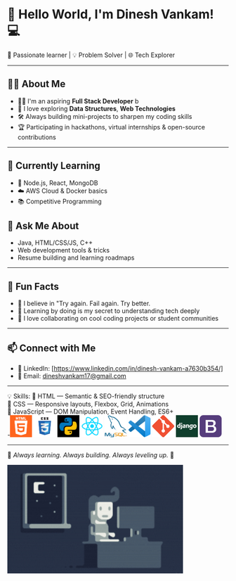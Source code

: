 

# 👋 Hello World, I'm Dinesh Vankam! 💻        

🚀 Passionate learner | 💡 Problem Solver | 🌐 Tech Explorer                                                 
                                                                                  
---                                               
                                  
## 👨‍💻 About Me                                 
- 👨‍🎓 I'm an aspiring **Full Stack Developer**                                                                 b       
- 🧠 I love exploring **Data Structures**, **Web Technologies**
- 🛠️ Always building mini-projects to sharpen my coding skills                     
- 🏆 Participating in hackathons, virtual internships & open-source contributions 
                                                                                                            
---
                          
## 🌱 Currently Learning                       
- 🔧 Node.js, React, MongoDB            
- ☁️ AWS Cloud & Docker basics                        
- 📚 Competitive Programming                                                 

   

## 💬 Ask Me About
- Java, HTML/CSS/JS, C++
- Web development tools & tricks                    
- Resume building and learning roadmaps

---                   

## 🌟 Fun Facts
- 🎯 I believe in "Try again. Fail again. Try better.
- 🧩 Learning by doing is my secret to understanding tech deeply
- 🤝 I love collaborating on cool coding projects or student communities
   
---

## 📫 Connect with Me
- 💼 LinkedIn: [https://www.linkedin.com/in/dinesh-vankam-a7630b354/]
- 📧 Email: dineshvankam17@gmail.com

----
💡 Skills:
    🔹 HTML — Semantic & SEO-friendly structure<br>
    🔹 CSS — Responsive layouts, Flexbox, Grid, Animations<br>
    🔹 JavaScript — DOM Manipulation, Event Handling, ES6+<br>
  -<img src="https://github.com/vankam-dinesh/vankam-dinesh/blob/main/html.png?raw=true" width="50"/>
  <img src="https://github.com/vankam-dinesh/vankam-dinesh/blob/main/css.png" width="50"/>
  <img src="https://github.com/vankam-dinesh/vankam-dinesh/blob/main/python.jpg?raw=true" width="50"/>
  <img src="https://github.com/vankam-dinesh/vankam-dinesh/blob/main/react.png?raw=true" width="50"/>
  <img src="https://github.com/vankam-dinesh/vankam-dinesh/blob/main/sql.png?raw=true" width="50"/>
  <img src="https://github.com/vankam-dinesh/vankam-dinesh/blob/main/vs.png?raw=true" width="50"/>
  <img src="https://github.com/vankam-dinesh/vankam-dinesh/blob/main/git.png?raw=true" width="50"/>
   <img src="https://github.com/vankam-dinesh/vankam-dinesh/blob/main/django.jpg?raw=true" width="50"/>
    <img src="https://github.com/vankam-dinesh/vankam-dinesh/blob/main/bootstrap.png?raw=true" width="50"/>
        
---               
🔁 *Always learning. Always building. Always  leveling up.* 🔁                          


<img src="https://github.com/vankam-dinesh/vankam-dinesh/blob/main/Night-Coding.gif?raw=true" width="400"/>


